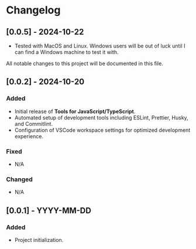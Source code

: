 # Changelog

## [0.0.5] - 2024-10-22

 - Tested with MacOS and Linux. Windows users will be out of luck until I can find a Windows machine to test it with.
 
All notable changes to this project will be documented in this file.

## [0.0.2] - 2024-10-20

### Added

- Initial release of **Tools for JavaScript/TypeScript**.
- Automated setup of development tools including ESLint, Prettier, Husky, and Commitlint.
- Configuration of VSCode workspace settings for optimized development experience.

### Fixed

- N/A

### Changed

- N/A

## [0.0.1] - YYYY-MM-DD

### Added

- Project initialization.
